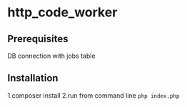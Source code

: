 # http_code_worker

## Prerequisites
DB connection with jobs table

## Installation
1.composer install
2.run from command line `php index.php`
